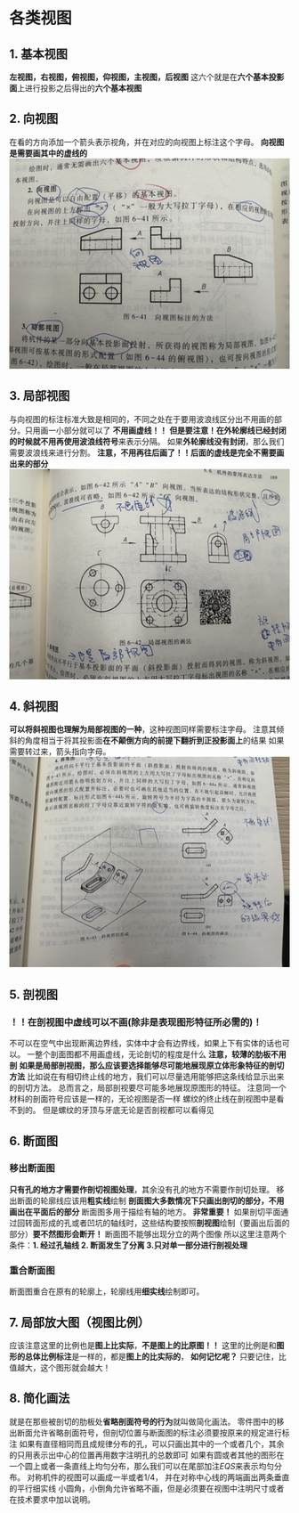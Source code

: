 # 各类视图

## 1. 基本视图
**左视图，右视图，俯视图，仰视图，主视图，后视图**
这六个就是在**六个基本投影面**上进行投影之后得出的**六个基本视图**

## 2. 向视图
在看的方向添加一个箭头表示视角，并在对应的向视图上标注这个字母。
**向视图是需要画其中的虚线的**
![](note1.jpg)

## 3. 局部视图
与向视图的标注标准大致是相同的，不同之处在于要用波浪线区分出不用画的部分。只用画一小部分就可以了
**不用画虚线！！**
**但是要注意！**在外轮廓线已经封闭的时候就**不用再使用波浪线符号**来表示分隔。
如果**外轮廓线没有封闭**，那么我们需要波浪线来进行分割。
**注意，不用再往后画了！！后面的虚线是完全不需要画出来的部分**
![](note2.jpg)

## 4. 斜视图
**可以将斜视图也理解为局部视图的一种**，这种视图同样需要标注字母。
注意其倾斜的角度相当于将其投影面**在不颠倒方向的前提下翻折到正投影面上**的结果
如果需要转过来，箭头指向字母。
![](note3.jpg)

## 5. 剖视图
### ！！在剖视图中**虚线可以不画(除非是表现图形特征所必需的)**！
不可以在空气中出现断离边界线，实体中才会有边界线，如果上下有实体的话也可以。
一整个剖面图都不用画虚线，无论剖切的程度是什么
**注意，较薄的肋板不用剖**
**如果是局部剖视图，那么应该要选择能够尽可能地展现原立体形象特征的剖切方法**
比如说在有相切终止线的地方，我们可以尽量选用能够把这条线给显示出来的剖切方法。
总而言之，局部剖视要尽可能多地展现原图形的特征。
注意同一个材料的剖面符号应该是一样的，无论视图是否一样
螺纹的终止线在剖视图中是看不到的。
但是螺纹的牙顶与牙底无论是否剖视都可以看得见

## 6. 断面图

### 移出断面图
**只有孔的地方才需要作剖切视图处理**，其余没有孔的地方不需要作剖切处理。
移出断面的轮廓线应该用**粗实线**绘制
**剖面图大多数情况下只画出剖切的部分，不用画出在平面后的部分**
断面图多用于描绘有轴的地方。
**非常重要！** 如果剖切平面通过回转面形成的孔或者凹坑的轴线时，这些结构要按照**剖视图**绘制（要画出后面的部分）**要不然图形会断开！**
断面图不能够出现分立的两个图像
所以这里注意两个条件：**1. 经过孔轴线 2. 断面发生了分离 3.只对单一部分进行剖视处理**

### 重合断面图
断面图重合在原有的轮廓上，轮廓线用**细实线**绘制即可。

## 7. 局部放大图（视图比例）
应该注意这里的比例也是**图上比实际**，**不是图上的比原图！！**
这里的比例是和**图形的总体比例标注**是一样的，都是**图上的比实际的**，
**如何记忆呢？** 只要记住，比值越大，这个图形就会越大！

## 8. 简化画法
就是在那些被剖切的肋板处**省略剖面符号的行为**就叫做简化画法。
零件图中的移出断面允许省略剖面符号，但剖切位置与断面图的标注必须要按原来的规定进行标注
如果有直径相同而且成规律分布的孔，可以只画出其中的一个或者几个，其余的只用表示出中心的位置再用数字注明孔的总数即可
如果有圆或者其他的图形在一个圆上或者一条直线上均匀分布，那么我们可以在尾部加注$EQS$来表示均匀分布。
对称机件的视图可以画成一半或者1/4， 并在对称中心线的两端画出两条垂直的平行细实线
小圆角，小倒角允许省略不画，但是必须要在视图中注明尺寸或者在技术要求中加以说明。